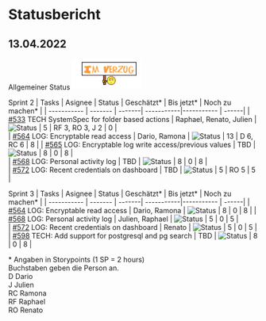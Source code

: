 # Statusbericht
## 13.04.2022
Allgemeiner Status ![Status](https://github.com/RamonaChristen/PSE-Documents/blob/main/public/images/status_im_verzug.jpg?raw=true)

Sprint 2
| Tasks       | Asignee   | Status | Geschätzt*  | Bis jetzt*  | Noch zu machen* |
| ----------- | -------   | -------| -----------|----------- | ------|
| [#533](https://github.com/puzzle/cryptopus/issues/533) TECH SystemSpec for folder based actions | Raphael, Renato, Julien |![Status](https://img.shields.io/badge/Status-DONE-dark_green) | 5 | RF 3, RO 3, J 2  | 0 |    
| [#564](https://github.com/puzzle/cryptopus/issues/564) LOG: Encryptable read access | Dario, Ramona | ![Status](https://img.shields.io/badge/Status-OK-green) | 13 | D 6, RC 6 | 8 |
| [#565](https://github.com/puzzle/cryptopus/issues/565) LOG: Encryptable log write access/previous values | TBD | ![Status](https://img.shields.io/badge/Status-OK-green) | 8 | 0 | 8 |              
| [#568](https://github.com/puzzle/cryptopus/issues/568) LOG: Personal activity log | TBD    | ![Status](https://img.shields.io/badge/Status-OK-green)  | 8 | 0 | 8 |    
| [#572](https://github.com/puzzle/cryptopus/issues/572) LOG: Recent credentials on dashboard | TBD | ![Status](https://img.shields.io/badge/Status-OK-green) | 5 | RO 5 | 5 |    


Sprint 3
| Tasks       | Asignee   | Status | Geschätzt*  | Bis jetzt*  | Noch zu machen* |
| ----------- | -------   | -------| -----------|----------- | ------|
| [#564](https://github.com/puzzle/cryptopus/issues/564) LOG: Encryptable read access | Dario, Ramona | ![Status](https://img.shields.io/badge/Status-OK-green) | 8 | 0 | 8 |
| [#568](https://github.com/puzzle/cryptopus/issues/568) LOG: Personal activity log | Julien, Raphael    | ![Status](https://img.shields.io/badge/Status-OK-green)  | 5 | 0 | 5 |    
| [#572](https://github.com/puzzle/cryptopus/issues/572) LOG: Recent credentials on dashboard | Renato | ![Status](https://img.shields.io/badge/Status-OK-green) | 5 | 0 | 5 |    
| [#598](https://github.com/puzzle/cryptopus/issues/598) TECH: Add support for postgresql and pg search | TBD | ![Status](https://img.shields.io/badge/Status-TBD-yellow) | 8 | 0 | 8 |

\* Angaben in Storypoints (1 SP = 2 hours)  
Buchstaben geben die Person an.  
D Dario  
J Julien  
RC Ramona  
RF Raphael  
RO Renato  
